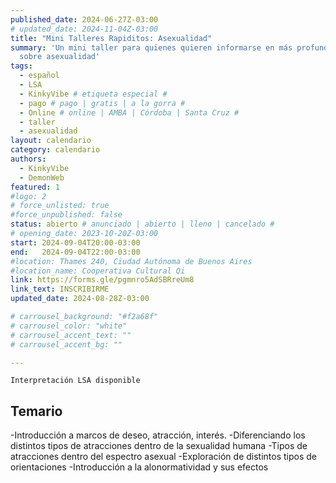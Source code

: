 ```yaml
---
published_date: 2024-06-27Z-03:00
# updated_date: 2024-11-04Z-03:00
title: "Mini Talleres Rapiditos: Asexualidad"
summary: 'Un mini taller para quienes quieren informarse en más profundidad
  sobre asexualidad'
tags:
  - español
  - LSA
  - KinkyVibe # etiqueta especial #
  - pago # pago | gratis | a la gorra #
  - Online # online | AMBA | Córdoba | Santa Cruz #
  - taller
  - asexualidad
layout: calendario
category: calendario
authors:
  - KinkyVibe
  - DemonWeb
featured: 1
#logo: 2
# force_unlisted: true
#force_unpublished: false
status: abierto # anunciado | abierto | lleno | cancelado #
# opening_date: 2023-10-20Z-03:00
start: 2024-09-04T20:00-03:00
end:   2024-09-04T22:00-03:00
#location: Thames 240, Ciudad Autónoma de Buenos Aires
#location_name: Cooperativa Cultural Qi
link: https://forms.gle/pgmnro5AdSBRreUm8
link_text: INSCRIBIRME
updated_date: 2024-08-28Z-03:00

# carrousel_background: "#f2a68f"
# carrousel_color: "white"
# carrousel_accent_text: ""
# carrousel_accent_bg: ""

---
```

`Interpretación LSA disponible`
## Temario
-Introducción a marcos de deseo, atracción, interés.
-Diferenciando los distintos tipos de atracciones dentro
de la sexualidad humana
-Tipos de atracciones dentro del espectro asexual 
-Exploración de distintos tipos de orientaciones 
-Introducción a la alonormatividad y sus efectos
<!-- - Introducción a los juegos con cera (waxplay)
- Cuidados generales y preparación
- Tipos de cera de vela y sus usos 
- Tipos de vertido y de formas de jugar con velas  -->